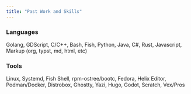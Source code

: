 ```yaml
---
title: "Past Work and Skills"
---
```


<!-- ### Work Experience: -->
<!-- * Coding with Kids -->
<!-- * TA for Bush Java AP CS class -->
<!-- * IT automation for the Bush School -->
<!-- * Universal Blue Maintainer -->
<!-- * OSS contributor -->

### Languages
Golang, GDScript, C/C++, Bash, Fish, Python, Java, C#, Rust, Javascript, Markup (org, typst, md, html, etc)
### Tools
Linux, Systemd, Fish Shell, rpm-ostree/bootc, Fedora, Helix Editor, Podman/Docker, Distrobox, Ghostty, Yazi, Hugo, Godot, Scratch, Vex/Pros

